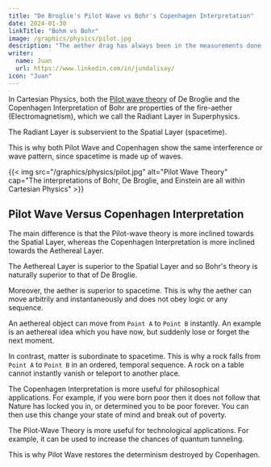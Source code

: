 ```yaml
---
title: "De Broglie's Pilot Wave vs Bohr's Copenhagen Interpretation"
date: 2024-01-30
linkTitle: "Bohm vs Bohr"
image: /graphics/physics/pilot.jpg
description: "The aether drag has always been in the measurements done by physicists on light"
writer:
  name: Juan
  url: https://www.linkedin.com/in/jundalisay/
icon: "Juan"
---
```



<!-- 1 info
2 water
3 balls

https://www.nasa.gov/wp-content/uploads/2022/07/web_first_images_release.png -->


In Cartesian Physics, both the [Pilot wave theory](https://en.wikipedia.org/wiki/De_Broglie%E2%80%93Bohm_theory) of De Broglie and the Copenhagen Interpretation of Bohr are properties of the fire-aether (Electromagnetism), which we call the Radiant Layer in Superphysics.

The Radiant Layer is subservient to the Spatial Layer (spacetime). 

This is why both Pilot Wave and Copenhagen show the same interference or wave pattern, since spacetime is made up of waves.

{{< img src="/graphics/physics/pilot.jpg" alt="Pilot Wave Theory" cap="The interpretations of Bohr, De Broglie, and Einstein are all within Cartesian Physics" >}}


## Pilot Wave Versus Copenhagen Interpretation

The main difference is that the Pilot-wave theory is more inclined towards the Spatial Layer, whereas the Copenhagen Interpretation is more inclined towards the Aethereal Layer. 

The Aethereal Layer is superior to the Spatial Layer and so Bohr's theory is naturally superior to that of De Broglie.

Moreover, the aether is superior to spacetime. This is why the aether can move arbitrily and instantaneously and does not obey logic or any sequence. 

An aethereal object can move from `Point A` to `Point B` instantly. An example is an aethereal idea which you have now, but suddenly lose or forget the next moment.

In contrast, matter is subordinate to spacetime. This is why a rock falls from `Point A` to `Point B` in an ordered, temporal sequence. A rock on a table cannot instantly vanish or teleport to another place.  

The Copenhagen Interpretation is more useful for philosophical applications. For example, if you were born poor then it does not follow that Nature has locked you in, or determined you to be poor forever. You can then use this change your state of mind and break out of poverty. 

The Pilot-Wave Theory is more useful for technological applications. For example, it can be used to increase the chances of quantum tunneling. 

This is why Pilot Wave restores the determinism destroyed by Copenhagen.
